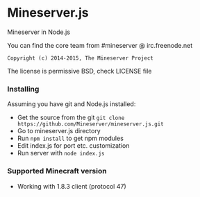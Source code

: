 Mineserver.js
=============

Mineserver in Node.js

You can find the core team from #mineserver @ irc.freenode.net

    Copyright (c) 2014-2015, The Mineserver Project
    
The license is permissive BSD, check LICENSE file

### Installing

Assuming you have git and Node.js installed:

 * Get the source from the git `git clone https://github.com/Mineserver/mineserver.js.git`
 * Go to mineserver.js directory
 * Run `npm install` to get npm modules
 * Edit index.js for port etc. customization
 * Run server with `node index.js`
 
### Supported Minecraft version

 * Working with 1.8.3 client (protocol 47)
